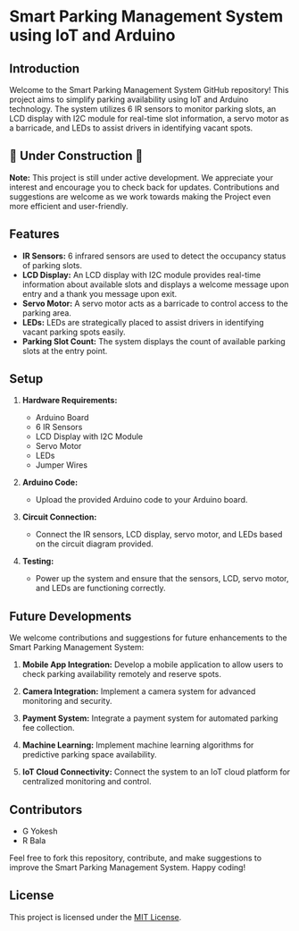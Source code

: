 # Smart Parking Management System using IoT and Arduino

## Introduction

Welcome to the Smart Parking Management System GitHub repository! This project aims to simplify parking availability using IoT and Arduino technology. The system utilizes 6 IR sensors to monitor parking slots, an LCD display with I2C module for real-time slot information, a servo motor as a barricade, and LEDs to assist drivers in identifying vacant spots.

## 🚧 Under Construction 🚧

**Note:** This project is still under active development. We appreciate your interest and encourage you to check back for updates. Contributions and suggestions are welcome as we work towards making the Project even more efficient and user-friendly.

## Features

- **IR Sensors:** 6 infrared sensors are used to detect the occupancy status of parking slots.
- **LCD Display:** An LCD display with I2C module provides real-time information about available slots and displays a welcome message upon entry and a thank you message upon exit.
- **Servo Motor:** A servo motor acts as a barricade to control access to the parking area.
- **LEDs:** LEDs are strategically placed to assist drivers in identifying vacant parking spots easily.
- **Parking Slot Count:** The system displays the count of available parking slots at the entry point.

## Setup

1. **Hardware Requirements:**
   - Arduino Board
   - 6 IR Sensors
   - LCD Display with I2C Module
   - Servo Motor
   - LEDs
   - Jumper Wires

2. **Arduino Code:**
   - Upload the provided Arduino code to your Arduino board.

3. **Circuit Connection:**
   - Connect the IR sensors, LCD display, servo motor, and LEDs based on the circuit diagram provided.

4. **Testing:**
   - Power up the system and ensure that the sensors, LCD, servo motor, and LEDs are functioning correctly.

## Future Developments

We welcome contributions and suggestions for future enhancements to the Smart Parking Management System:

1. **Mobile App Integration:** Develop a mobile application to allow users to check parking availability remotely and reserve spots.
  
2. **Camera Integration:** Implement a camera system for advanced monitoring and security.

3. **Payment System:** Integrate a payment system for automated parking fee collection.

4. **Machine Learning:** Implement machine learning algorithms for predictive parking space availability.

5. **IoT Cloud Connectivity:** Connect the system to an IoT cloud platform for centralized monitoring and control.

## Contributors

- G Yokesh 
- R Bala

Feel free to fork this repository, contribute, and make suggestions to improve the Smart Parking Management System. Happy coding!

## License

This project is licensed under the [MIT License](LICENSE).

